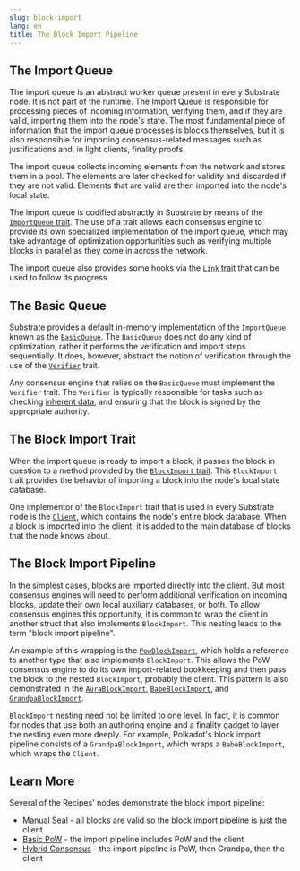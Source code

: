 ```yaml
---
slug: block-import
lang: en
title: The Block Import Pipeline
---
```


## The Import Queue

The import queue is an abstract worker queue present in every Substrate node. It is not part of the
runtime. The Import Queue is responsible for processing pieces of incoming information, verifying
them, and if they are valid, importing them into the node's state. The most fundamental piece of
information that the import queue processes is blocks themselves, but it is also responsible for
importing consensus-related messages such as justifications and, in light clients, finality proofs.

The import queue collects incoming elements from the network and stores them in a pool. The elements
are later checked for validity and discarded if they are not valid. Elements that are valid are then
imported into the node's local state.

The import queue is codified abstractly in Substrate by means of the
[`ImportQueue` trait](https://crates.parity.io/sp_consensus/import_queue/trait.ImportQueue.html).
The use of a trait allows each consensus engine to provide its own specialized implementation of the
import queue, which may take advantage of optimization opportunities such as verifying multiple
blocks in parallel as they come in across the network.

The import queue also provides some hooks via the
[`Link` trait](https://crates.parity.io/sp_consensus/import_queue/trait.Link.html) that can be used
to follow its progress.

## The Basic Queue

Substrate provides a default in-memory implementation of the `ImportQueue` known as the
[`BasicQueue`](https://crates.parity.io/sp_consensus/import_queue/struct.BasicQueue.html). The
`BasicQueue` does not do any kind of optimization, rather it performs the verification and import
steps sequentially. It does, however, abstract the notion of verification through the use of the
[`Verifier`](https://crates.parity.io/sp_consensus/import_queue/trait.Verifier.html) trait.

Any consensus engine that relies on the `BasicQueue` must implement the `Verifier` trait. The
`Verifier` is typically responsible for tasks such as checking
[inherent data](https://www.substrate.io/kb/learn-substrate/extrinsics#inherents), and ensuring that
the block is signed by the appropriate authority.

## The Block Import Trait

When the import queue is ready to import a block, it passes the block in question to a method
provided by the
[`BlockImport` trait](https://crates.parity.io/sp_consensus/block_import/trait.BlockImport.html).
This `BlockImport` trait provides the behavior of importing a block into the node's local state
database.

One implementor of the `BlockImport` trait that is used in every Substrate node is the
[`Client`](https://crates.parity.io/sc_service/client/index.html), which contains the node's entire
block database. When a block is imported into the client, it is added to the main database of blocks
that the node knows about.

## The Block Import Pipeline

In the simplest cases, blocks are imported directly into the client. But most consensus engines will
need to perform additional verification on incoming blocks, update their own local auxiliary
databases, or both. To allow consensus engines this opportunity, it is common to wrap the client in
another struct that also implements `BlockImport`. This nesting leads to the term "block import
pipeline".

An example of this wrapping is the
[`PowBlockImport`](https://crates.parity.io/sc_consensus_pow/struct.PowBlockImport.html), which holds
a reference to another type that also implements `BlockImport`. This allows the PoW consensus engine
to do its own import-related bookkeeping and then pass the block to the nested `BlockImport`,
probably the client. This pattern is also demonstrated in the
[`AuraBlockImport`](https://crates.parity.io/sc_consensus_aura/struct.AuraBlockImport.html),
[`BabeBlockImport`](https://crates.parity.io/sc_consensus_babe/struct.BabeBlockImport.html), and
[`GrandpaBlockImport`](https://crates.parity.io/sc_finality_grandpa/struct.GrandpaBlockImport.html).

`BlockImport` nesting need not be limited to one level. In fact, it is common for nodes that use
both an authoring engine and a finality gadget to layer the nesting even more deeply. For example,
Polkadot's block import pipeline consists of a `GrandpaBlockImport`, which wraps a
`BabeBlockImport`, which wraps the `Client`.

## Learn More

Several of the Recipes' nodes demonstrate the block import pipeline:

- [Manual Seal](https://substrate.dev/recipes/3-entrees/manual-seal.html) - all blocks are valid so
  the block import pipeline is just the client
- [Basic PoW](https://substrate.dev/recipes/3-entrees/basic-pow.html) - the import pipeline includes
  PoW and the client
- [Hybrid Consensus](https://substrate.dev/recipes/3-entrees/hybrid-consensus.html) - the import
  pipeline is PoW, then Grandpa, then the client
